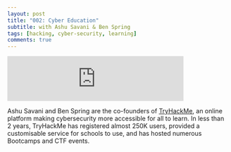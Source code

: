 ```yaml
---
layout: post
title: "002: Cyber Education"
subtitle: with Ashu Savani & Ben Spring
tags: [hacking, cyber-security, learning]
comments: true
---
```


<iframe src="https://anchor.fm/herethefuture/embed/episodes/002-Cyber-Education---Ashu-Savani--Ben-Spring-eimvid" height="102px" width="400px" frameborder="0" scrolling="no"></iframe>

Ashu Savani and Ben Spring are the co-founders of [TryHackMe](https://tryhackme.com/), an online platform making cybersecurity more accessible for all to learn. In less than 2 years, TryHackMe has registered almost 250K users, provided a customisable service for schools to use, and has hosted numerous Bootcamps and CTF events.
